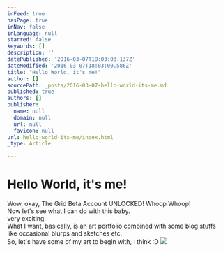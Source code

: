 ```yaml
---
inFeed: true
hasPage: true
inNav: false
inLanguage: null
starred: false
keywords: []
description: ''
datePublished: '2016-03-07T18:03:03.137Z'
dateModified: '2016-03-07T18:03:00.586Z'
title: "Hello World, it's me!"
author: []
sourcePath: _posts/2016-03-07-hello-world-its-me.md
published: true
authors: []
publisher:
  name: null
  domain: null
  url: null
  favicon: null
url: hello-world-its-me/index.html
_type: Article

---
```

# Hello World, it's me!

Wow, okay, The Grid Beta Account UNLOCKED! Whoop Whoop!   
Now let's see what I can do with this baby.   
very exciting.   
What I want, basically, is an art portfolio combined with some blog stuffs like occasional blurps and sketches etc.  
So, let's have some of my art to begin with, I think :D ![](https://s3-us-west-2.amazonaws.com/the-grid-img/p/954c6d893756f8c0004d499a3d9949d5277399a2.png)